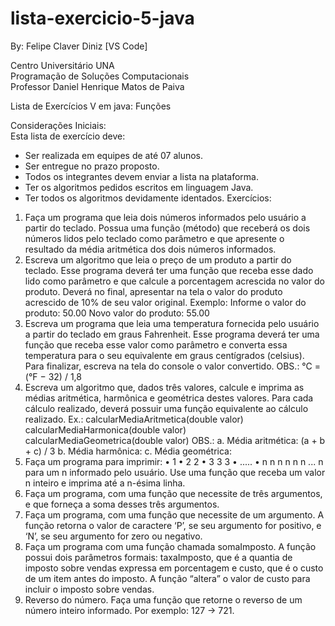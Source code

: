 # lista-exercicio-5-java
By: Felipe Claver Diniz [VS Code]

Centro Universitário UNA <br>
Programação de Soluções Computacionais <br>
Professor Daniel Henrique Matos de Paiva <br>

Lista de Exercícios V em java: Funções <br>

Considerações Iniciais:<br>
Esta lista de exercício deve:
- Ser realizada em equipes de até 07 alunos.
- Ser entregue no prazo proposto.
- Todos os integrantes devem enviar a lista na plataforma.
- Ter os algoritmos pedidos escritos em linguagem Java.
- Ter todos os algoritmos devidamente identados.
Exercícios:<br>
1. Faça um programa que leia dois números informados pelo usuário a partir do teclado. Possua uma função (método) que receberá os dois números lidos pelo teclado como parâmetro e que apresente o resultado da média aritmética dos dois números informados.
2. Escreva um algoritmo que leia o preço de um produto a partir do teclado. Esse programa deverá ter uma função que receba esse dado lido como parâmetro e que calcule a porcentagem acrescida no valor do produto. Deverá no final, apresentar na tela o valor do produto acrescido de 10% de seu valor original. Exemplo:
Informe o valor do produto: 50.00
Novo valor do produto: 55.00
3. Escreva um programa que leia uma temperatura fornecida pelo usuário a partir do teclado em graus Fahrenheit. Esse programa deverá ter uma função que receba esse valor como parâmetro e converta essa temperatura para o seu equivalente em graus centígrados (celsius). Para finalizar, escreva na tela do console o valor convertido. OBS.: °C = (°F − 32) / 1,8
4. Escreva um algoritmo que, dados três valores, calcule e imprima as médias aritmética, harmônica e geométrica destes valores. Para cada cálculo realizado, deverá possuir uma função equivalente ao cálculo realizado. Ex.: calcularMediaAritmetica(double valor) calcularMediaHarmonica(double valor) calcularMediaGeometrica(double valor)
OBS.:
a. Média aritmética:
(a + b + c) / 3
b. Média harmônica:
c. Média geométrica:
5. Faça um programa para imprimir:
• 1
• 2 2
• 3 3 3
• .....
• n n n n n n ... n
para um n informado pelo usuário. Use uma função que receba um valor n inteiro e imprima até a n-ésima linha.
6. Faça um programa, com uma função que necessite de três argumentos, e que forneça a soma desses três argumentos.
7. Faça um programa, com uma função que necessite de um argumento. A função retorna o valor de caractere ‘P’, se seu argumento for positivo, e ‘N’, se seu argumento for zero ou negativo.
8. Faça um programa com uma função chamada somaImposto. A função possui dois parâmetros formais: taxaImposto, que é a quantia de imposto sobre vendas expressa em porcentagem e custo, que é o custo de um item antes do imposto. A função “altera” o valor de custo para incluir o imposto sobre vendas.
9. Reverso do número. Faça uma função que retorne o reverso de um número inteiro informado. Por exemplo: 127 -> 721.
